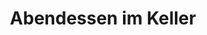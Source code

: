 ---
layout: "pages/vecere-ve-sklepeni.njk"

title: 'Abendessen im Keller'
description: 'Erleben Sie die einzigartige Atmosphäre eines Abendessens im alten Keller von Chateau Orlice. Historische Gewölbe, Kerzenlicht und ein köstliches Menü.'
permalink: 'de/vecere-ve-sklepeni/'

eleventyNavigation:
  key: Abendessen im Keller
  parent: Dienstleistungen und Erlebnisse
  order: 500


landing:
  breadcrumbsHome: Startseite
  breadcrumbsCurrent: Abendessen im Keller

  heading: Abendessen im alten Keller

  mouseIconAlt: Computer-Maus-Symbol

  imageUrl: /assets/images/restaurant/stredoveka-krcma-1.jpg
  imageAlt: Mittelalterliche Taverne in Chateau Orlice


contentOne:
  topper: Abendessen im Keller
  heading: Abendessen bei Kerzenschein im alten Keller

  imageUrl: /assets/images/dinner/dinner.jpg
  imageAlt: Frischvermählte auf einem Boot auf dem Teich

  paragraphs:
    - text: Erleben Sie einen unvergesslichen Abend in der einzigartigen Atmosphäre des historischen Kellers des Hotels Chateau Orlice. Romantisches Kerzenlicht, das Aroma edler Weine und ein delikates, von unserem Chefkoch kreiertes Menü - all das erwartet Sie in einem Raum, der die Eleganz vergangener Zeiten mit dem Komfort von heute verbindet. Perfekt für ein romantisches Abendessen zu zweit, für besondere Jubiläen, Heiratsanträge oder einfach für Momente, die Sie einmal anders erleben möchten als sonst. Genießen Sie die Ruhe, die Stille und den Charme eines Ortes, der eine Seele hat.

  cta: Reservierung
---